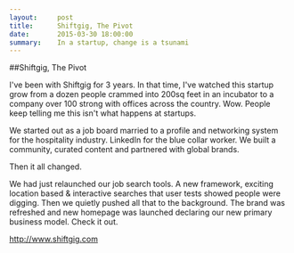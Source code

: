 ```yaml
---
layout:     post
title:      Shiftgig, The Pivot
date:       2015-03-30 18:00:00
summary:    In a startup, change is a tsunami
---
```


##Shiftgig, The Pivot

I've been with Shiftgig for 3 years. In that time, I've watched this startup grow from a dozen people crammed into 200sq feet in an incubator to a company over 100 strong with offices across the country. Wow. People keep telling me this isn't what happens at startups.

We started out as a job board married to a profile and networking system for the hospitality industry. LinkedIn for the blue collar worker. We built a community, curated content and partnered with global brands.

Then it all changed.

We had just relaunched our job search tools. A new framework, exciting location based & interactive searches that user tests showed people were digging. Then we quietly pushed all that to the background. The brand was refreshed and new homepage was launched declaring our new primary business model. Check it out.

http://www.shiftgig.com
